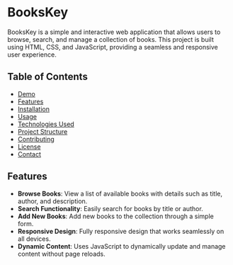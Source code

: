 
# BooksKey

BooksKey is a simple and interactive web application that allows users to browse, search, and manage a collection of books. This project is built using HTML, CSS, and JavaScript, providing a seamless and responsive user experience.

## Table of Contents

- [Demo](#demo)
- [Features](#features)
- [Installation](#installation)
- [Usage](#usage)
- [Technologies Used](#technologies-used)
- [Project Structure](#project-structure)
- [Contributing](#contributing)
- [License](#license)
- [Contact](#contact)



## Features

- **Browse Books**: View a list of available books with details such as title, author, and description.
- **Search Functionality**: Easily search for books by title or author.
- **Add New Books**: Add new books to the collection through a simple form.
- **Responsive Design**: Fully responsive design that works seamlessly on all devices.
- **Dynamic Content**: Uses JavaScript to dynamically update and manage content without page reloads.



